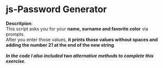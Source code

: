 # js-Password Generator

**Descritpion**:<br>
This script asks you for your **name, surname and favorite color** via prompts.<br>
After you enter those values, **it prints those values without spaces and adding the number 21 at the end of the new string**.<br><br>
***In the code I also included two alternative methods to complete this exercise***.

